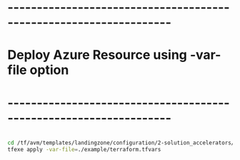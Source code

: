 # ------------------------------------------------------------------
# Deploy Azure Resource using -var-file option
# ------------------------------------------------------------------

```bash

cd /tf/avm/templates/landingzone/configuration/2-solution_accelerators/project/container_app
tfexe apply -var-file=./example/terraform.tfvars

```